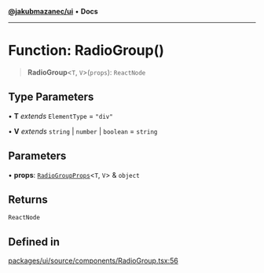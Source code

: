 [**@jakubmazanec/ui**](../README.md) • **Docs**

---

# Function: RadioGroup()

> **RadioGroup**\<`T`, `V`\>(`props`): `ReactNode`

## Type Parameters

• **T** _extends_ `ElementType` = `"div"`

• **V** _extends_ `string` \| `number` \| `boolean` = `string`

## Parameters

• **props**: [`RadioGroupProps`](../type-aliases/RadioGroupProps.md)\<`T`, `V`\> & `object`

## Returns

`ReactNode`

## Defined in

[packages/ui/source/components/RadioGroup.tsx:56](https://github.com/jakubmazanec/tools/blob/4809b04453aafb35a917917e0b4964a9ec0cd132/packages/ui/source/components/RadioGroup.tsx#L56)
